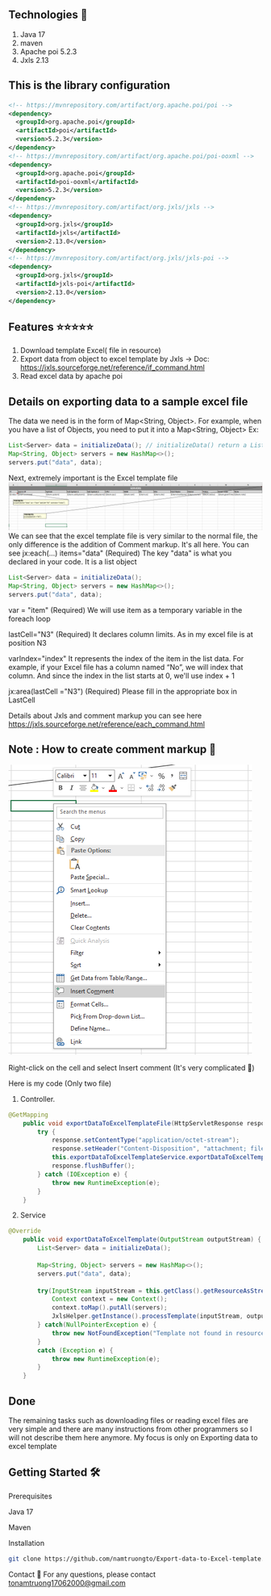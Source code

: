 ## Technologies 🎰
1. Java 17
2. maven
3. Apache poi 5.2.3
4. Jxls 2.13

## This is the library configuration
```xml
<!-- https://mvnrepository.com/artifact/org.apache.poi/poi -->
<dependency>
  <groupId>org.apache.poi</groupId>
  <artifactId>poi</artifactId>
  <version>5.2.3</version>
</dependency>
<!-- https://mvnrepository.com/artifact/org.apache.poi/poi-ooxml -->
<dependency>
  <groupId>org.apache.poi</groupId>
  <artifactId>poi-ooxml</artifactId>
  <version>5.2.3</version>
</dependency>
<!-- https://mvnrepository.com/artifact/org.jxls/jxls -->
<dependency>
  <groupId>org.jxls</groupId>
  <artifactId>jxls</artifactId>
  <version>2.13.0</version>
</dependency>
<!-- https://mvnrepository.com/artifact/org.jxls/jxls-poi -->
<dependency>
  <groupId>org.jxls</groupId>
  <artifactId>jxls-poi</artifactId>
  <version>2.13.0</version>
</dependency>
```
## Features  ⭐⭐⭐⭐⭐
1. Download template Excel( file in resource)
2. Export data from object to excel template by Jxls
-> Doc: https://jxls.sourceforge.net/reference/if_command.html
3. Read excel data by apache poi

## Details on exporting data to a sample excel file
The data we need is in the form of Map<String, Object>.
For example, when you have a list of Objects, you need to put it into a Map<String, Object>
Ex: 
```java
List<Server> data = initializeData(); // initializeData() return a List<Server>
Map<String, Object> servers = new HashMap<>();
servers.put("data", data);
```
Next, extremely important is the Excel template file
![Excel template with comment markup](image.png)
We can see that the excel template file is very similar to the normal file, the only difference is the addition of Comment markup.
It's all here. You can see jx:each(...)
items="data" (Required) 
The key "data" is what you declared in your code. It is a list object
```java
List<Server> data = initializeData();
Map<String, Object> servers = new HashMap<>();
servers.put("data", data);
```
var = "item" (Required)
We will use item as a temporary variable in the foreach loop

lastCell="N3" (Required)
It declares column limits. As in my excel file is at position N3

varIndex="index" 
It represents the index of the item in the list data.
For example, if your Excel file has a column named “No”, we will index that column. And since the index in the list starts at 0, we'll use index + 1

jx:area(lastCell ="N3") (Required)
Please fill in the appropriate box in LastCell

Details about Jxls and comment markup you can see here https://jxls.sourceforge.net/reference/each_command.html

## Note : How to create comment markup 📓
![How to create comment markup](src/main/resources/static/comment_markup.png)

Right-click on the cell and select Insert comment (It's very complicated 🤣)

Here is my code (Only two file)
1. Controller. 
```java
@GetMapping
    public void exportDataToExcelTemplateFile(HttpServletResponse response) {
        try {
            response.setContentType("application/octet-stream");
            response.setHeader("Content-Disposition", "attachment; filename=exportDataToExcelTemplate.xlsx");
            this.exportDataToExcelTemplateService.exportDataToExcelTemplate(response.getOutputStream());
            response.flushBuffer();
        } catch (IOException e) {
            throw new RuntimeException(e);
        }
    }
```
2. Service
```java
@Override
    public void exportDataToExcelTemplate(OutputStream outputStream) {
        List<Server> data = initializeData();

        Map<String, Object> servers = new HashMap<>();
        servers.put("data", data);

        try(InputStream inputStream = this.getClass().getResourceAsStream("/template_exports/template_server_list_for_export.xlsx")) {
            Context context = new Context();
            context.toMap().putAll(servers);
            JxlsHelper.getInstance().processTemplate(inputStream, outputStream, context);
        } catch(NullPointerException e) {
            throw new NotFoundException("Template not found in resources/templates_exports");
        }
        catch (Exception e) {
            throw new RuntimeException(e);
        }
    }
```
## Done
The remaining tasks such as downloading files or reading excel files are very simple and there are many instructions from other programmers so I will not describe them here anymore.
My focus is only on Exporting data to excel template

## Getting Started 🛠

Prerequisites

Java 17

Maven

Installation

```bash
git clone https://github.com/namtruongto/Export-data-to-Excel-template.git
```

Contact 📧
For any questions, please contact tonamtruong17062000@gmail.com
